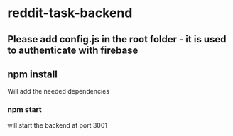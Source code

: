 # reddit-task-backend

## Please add config.js in the root folder - it is used to authenticate with firebase 

## npm install 
Will add the needed dependencies

### npm start
will start the backend at port 3001